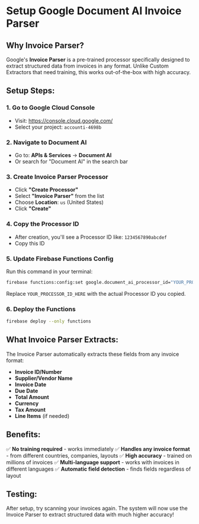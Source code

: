 # Setup Google Document AI Invoice Parser

## Why Invoice Parser?

Google's **Invoice Parser** is a pre-trained processor specifically designed to extract structured data from invoices in any format. Unlike Custom Extractors that need training, this works out-of-the-box with high accuracy.

## Setup Steps:

### 1. Go to Google Cloud Console
- Visit: https://console.cloud.google.com/
- Select your project: `accounti-4698b`

### 2. Navigate to Document AI
- Go to: **APIs & Services** → **Document AI**
- Or search for "Document AI" in the search bar

### 3. Create Invoice Parser Processor
- Click **"Create Processor"**
- Select **"Invoice Parser"** from the list
- Choose **Location**: `us` (United States)
- Click **"Create"**

### 4. Copy the Processor ID
- After creation, you'll see a Processor ID like: `1234567890abcdef`
- Copy this ID

### 5. Update Firebase Functions Config
Run this command in your terminal:

```bash
firebase functions:config:set google.document_ai_processor_id="YOUR_PROCESSOR_ID_HERE"
```

Replace `YOUR_PROCESSOR_ID_HERE` with the actual Processor ID you copied.

### 6. Deploy the Functions
```bash
firebase deploy --only functions
```

## What Invoice Parser Extracts:

The Invoice Parser automatically extracts these fields from any invoice format:
- **Invoice ID/Number**
- **Supplier/Vendor Name**
- **Invoice Date**
- **Due Date**
- **Total Amount**
- **Currency**
- **Tax Amount**
- **Line Items** (if needed)

## Benefits:

✅ **No training required** - works immediately
✅ **Handles any invoice format** - from different countries, companies, layouts
✅ **High accuracy** - trained on millions of invoices
✅ **Multi-language support** - works with invoices in different languages
✅ **Automatic field detection** - finds fields regardless of layout

## Testing:

After setup, try scanning your invoices again. The system will now use the Invoice Parser to extract structured data with much higher accuracy! 
